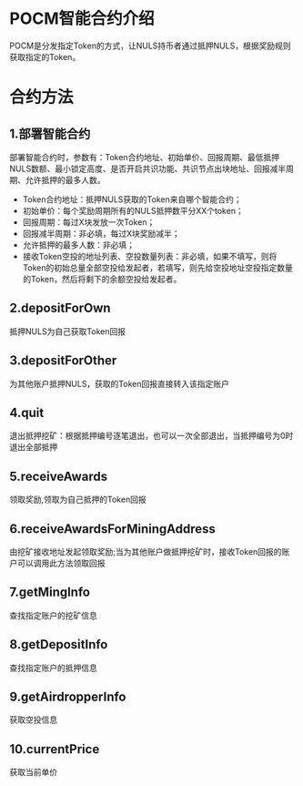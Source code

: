 # POCM智能合约介绍
POCM是分发指定Token的方式，让NULS持币者通过抵押NULS，根据奖励规则获取指定的Token。
# 合约方法
## 1.部署智能合约
部署智能合约时，参数有：Token合约地址、初始单价、回报周期、最低抵押NULS数额、最小锁定高度、是否开启共识功能、共识节点出块地址、回报减半周期、允许抵押的最多人数。

* Token合约地址：抵押NULS获取的Token来自哪个智能合约；
* 初始单价：每个奖励周期所有的NULS抵押数平分XX个token；
* 回报周期：每过X块发放一次Token；
* 回报减半周期：非必填，每过X块奖励减半；
* 允许抵押的最多人数：非必填；
* 接收Token空投的地址列表、空投数量列表：非必填，如果不填写，则将Token的初始总量全部空投给发起者，若填写，则先给空投地址空投指定数量的Token，然后将剩下的余额空投给发起者。

## 2.depositForOwn
抵押NULS为自己获取Token回报

## 3.depositForOther
为其他账户抵押NULS，获取的Token回报直接转入该指定账户

## 4.quit
退出抵押挖矿：根据抵押编号逐笔退出，也可以一次全部退出，当抵押编号为0时退出全部抵押

## 5.receiveAwards
领取奖励,领取为自己抵押的Token回报

## 6.receiveAwardsForMiningAddress
由挖矿接收地址发起领取奖励;当为其他账户做抵押挖矿时，接收Token回报的账户可以调用此方法领取回报

## 7.getMingInfo
查找指定账户的挖矿信息

## 8.getDepositInfo
查找指定账户的抵押信息

## 9.getAirdropperInfo
获取空投信息

## 10.currentPrice
获取当前单价
